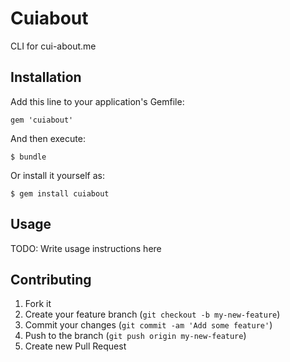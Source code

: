 # Cuiabout

CLI for cui-about.me

## Installation

Add this line to your application's Gemfile:

    gem 'cuiabout'

And then execute:

    $ bundle

Or install it yourself as:

    $ gem install cuiabout

## Usage

TODO: Write usage instructions here

## Contributing

1. Fork it
2. Create your feature branch (`git checkout -b my-new-feature`)
3. Commit your changes (`git commit -am 'Add some feature'`)
4. Push to the branch (`git push origin my-new-feature`)
5. Create new Pull Request
